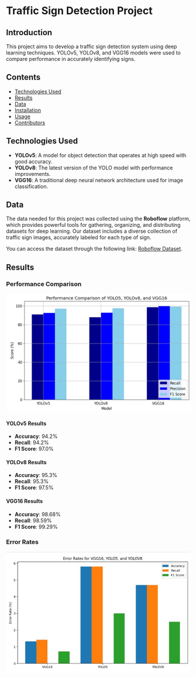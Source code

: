# Traffic Sign Detection Project

## Introduction
This project aims to develop a traffic sign detection system using deep learning techniques. YOLOv5, YOLOv8, and VGG16 models were used to compare performance in accurately identifying signs.

## Contents
- [Technologies Used](#technologies-used)
- [Results](#results)
- [Data](#data)
- [Installation](#installation)
- [Usage](#usage)
- [Contributors](#contributors)

## Technologies Used
- **YOLOv5**: A model for object detection that operates at high speed with good accuracy.
- **YOLOv8**: The latest version of the YOLO model with performance improvements.
- **VGG16**: A traditional deep neural network architecture used for image classification.

## Data
The data needed for this project was collected using the **Roboflow** platform, which provides powerful tools for gathering, organizing, and distributing datasets for deep learning. Our dataset includes a diverse collection of traffic sign images, accurately labeled for each type of sign.

You can access the dataset through the following link: [Roboflow Dataset](https://universe.roboflow.com/college-g19gz/road-sign-detector-image-dataset/dataset/1/images?split=train).

## Results
### Performance Comparison
![Performance Comparison](https://github.com/TimaAMB/Traffic-Sign-Detection/blob/main/Performance%20Comparison.jpg)

#### YOLOv5 Results
- **Accuracy**: 94.2%
- **Recall**: 94.2%
- **F1 Score**: 97.0%

#### YOLOv8 Results
- **Accuracy**: 95.3%
- **Recall**: 95.3%
- **F1 Score**: 97.5%

#### VGG16 Results
- **Accuracy**: 98.68%
- **Recall**: 98.59%
- **F1 Score**: 99.29%

### Error Rates
![Error Rates](https://github.com/TimaAMB/Traffic-Sign-Detection/blob/main/Error%20Rates.jpg)
